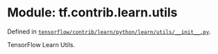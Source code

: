 <div itemscope itemtype="http://developers.google.com/ReferenceObject">
<meta itemprop="name" content="tf.contrib.learn.utils" />
</div>

# Module: tf.contrib.learn.utils



Defined in [`tensorflow/contrib/learn/python/learn/utils/__init__.py`](https://www.tensorflow.org/code/tensorflow/contrib/learn/python/learn/utils/__init__.py).

TensorFlow Learn Utils.

